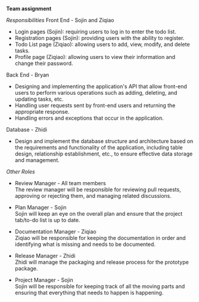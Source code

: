 **Team assignment**

*Responsibilities*
Front End - Sojin and Ziqiao
- Login pages (Sojin): requiring users to log in to enter the todo list.
- Registration pages (Sojin): providing users with the ability to register.
- Todo List page (Ziqiao): allowing users to add, view, modify, and delete tasks.
- Profile page (Ziqiao): allowing users to view their information and change their password.

Back End - Bryan
- Designing and implementing the application's API that allow front-end users to perform various operations such as adding, deleting, and updating tasks, etc.
- Handling user requests sent by front-end users and returning the appropriate response.
- Handling errors and exceptions that occur in the application.

Database - Zhidi
- Design and implement the database structure and architecture based on the requirements and functionality of the application, including table design, relationship establishment, etc., to ensure effective data storage and management.


*Other Roles*
- Review Manager - All team members  
The review manager will be responsible for reviewing pull requests, approving or rejecting them, and managing related discussions.

- Plan Manager - Sojin  
Sojin will keep an eye on the overall plan and ensure that the project tab/to-do list is up to date.

- Documentation Manager - Ziqiao  
Ziqiao will be responsible for keeping the documentation in order and identifying what is missing and needs to be documented.

- Release Manager - Zhidi  
Zhidi will manage the packaging and release process for the prototype package.

- Project Manager - Sojin  
Sojin will be responsible for keeping track of all the moving parts and ensuring that everything that needs to happen is happening.
